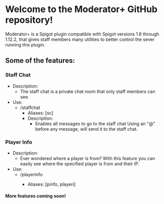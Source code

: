 # Welcome to the Moderator+ GitHub repository!
Moderator+ is a Spigot plugin compatible with Spigot versions 1.8 through 1.12.2, that gives staff members many utilities to better control the sever running this plugin.

## Some of the features:

### Staff Chat
  * Description:
    * The staff chat is a private chat room that only staff members can see.
  * Use:
    * /staffchat
       * Aliases: [sc]
       * Description:
           * Enables all messages to go to the staff chat
  Using an "@" before any message, will send it to the staff chat.
  
### Player Info 
  * Description:
    * Ever wondered where a player is from? With this feature you can easily see where the specified player is from and their IP. 
  * Use:
    * /playerinfo <Player>
       * Aliases: [pinfo, playeri]
  
  #### More features coming soon! 

